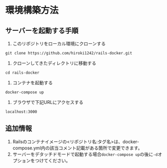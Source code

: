 # 環境構築方法

## サーバーを起動する手順

1. このリポジトリをローカル環境にクローンする
```
git clone https://github.com/hiroki1242/rails-docker.git
```

1. クローンしてきたディレクトリに移動する
```
cd rails-docker
```

1. コンテナを起動する
```
docker-compose up
```

1. ブラウザで下記URLにアクセスする
```
localhost:3000
```


## 追加情報

1. Railsのコンテナイメージの<リポジトリ名:タグ名>は、docker-compose.yml内の該当コメント記載がある箇所で変更できます。
1. サーバーをデタッチドモードで起動する場合`docker-compose up`の後に`-d`オプションをつけてください。

